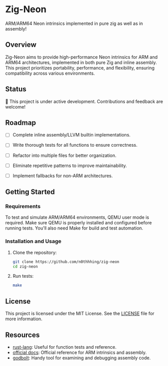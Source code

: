 # Zig-Neon

ARM/ARM64 Neon intrinsics implemented in pure zig as well as in assembly!

## Overview

Zig-Neon aims to provide high-performance Neon intrinsics for ARM and ARM64 architectures, implemented in both pure Zig and inline assembly. This project prioritizes portability, performance, and flexibility, ensuring compatibility across various environments.

## Status

🚧 This project is under active development. Contributions and feedback are welcome!

## Roadmap

 - [ ] Complete inline assembly/LLVM builtin implementations.
 - [ ] Write thorough tests for all functions to ensure correctness.
 - [ ] Refactor into multiple files for better organization.
 - [ ] Eliminate repetitive patterns to improve maintainability.
 - [ ] Implement fallbacks for non-ARM architectures.


## Getting Started

### Requirements
To test and simulate ARM/ARM64 environments, QEMU user mode is required. Make sure QEMU is properly installed and configured before running tests. You'll also need Make for build and test automation.

### Installation and Usage
1. Clone the repository:
   ```bash
   git clone https://github.com/n0thhhing/zig-neon
   cd zig-neon
   ```

3. Run tests:
   ```bash
   make
   ```

## License

This project is licensed under the MIT License. See the [LICENSE](LICENSE) file for more information.

## Resources

- [rust-lang](https://dev-doc.rust-lang.org/nightly/core/arch/aarch64/index.html): Useful for function tests and reference.
- [official docs](https://developer.arm.com/architectures/instruction-sets/intrinsics/#q=): Official reference for ARM intrinsics and assembly.
- [godbolt](https://godbolt.org/z/7Ec6co4WG): Handy tool for examining and debugging assembly code.